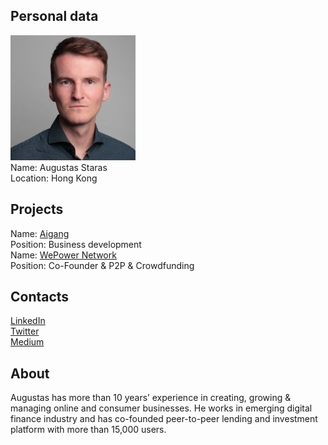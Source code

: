 ## Personal data
![staras photo](photo/augustas_staras.jpg)  
Name: Augustas Staras  
Location: Hong Kong
## Projects 
Name: [Aigang](../projects/aigang.md)  
Position: Business development  
Name: [WePower Network](../projects/wepower_network.md)  
Position: Co-Founder & P2P & Crowdfunding   
## Contacts
[LinkedIn](https://www.linkedin.com/in/augustasstaras/)   
[Twitter](https://twitter.com/augstaras)  
[Medium](https://medium.com/@augstar)  
## About
Augustas has more than 10 years’ experience in creating, growing & managing online and consumer businesses. He works in emerging digital finance industry and has co-founded peer-to-peer lending and investment platform with more than 15,000 users.
